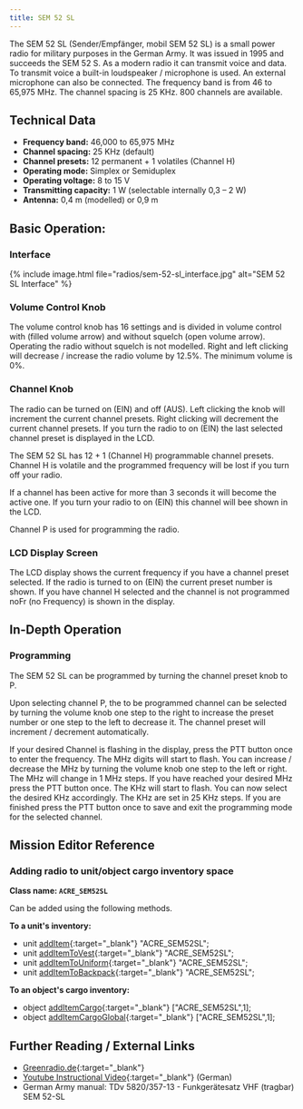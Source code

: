 ```yaml
---
title: SEM 52 SL
---
```


The SEM 52 SL (Sender/Empfänger, mobil SEM 52 SL) is a small power radio for military purposes in the German Army. It was issued in 1995 and succeeds the SEM 52 S. As a modern radio it can transmit voice and data. To transmit voice a built-in loudspeaker / microphone is used. An external microphone can also be connected. The frequency band is from 46 to 65,975 MHz. The channel spacing is 25 KHz. 800 channels are available.

## Technical Data

- **Frequency band:** 46,000 to 65,975 MHz
- **Channel spacing:** 25 KHz (default)
- **Channel presets:** 12 permanent + 1 volatiles (Channel H)
- **Operating mode:** Simplex or Semiduplex
- **Operating voltage:** 8 to 15 V
- **Transmitting capacity:** 1 W (selectable internally 0,3 – 2 W)
- **Antenna:** 0,4 m (modelled) or 0,9 m


## Basic Operation:

### Interface

{% include image.html file="radios/sem-52-sl_interface.jpg" alt="SEM 52 SL Interface" %}

### Volume Control Knob

The volume control knob has 16 settings and is divided in volume control with (filled volume arrow) and without squelch (open volume arrow). Operating the radio without squelch is not modelled. Right and left clicking will decrease / increase the radio volume by 12.5%. The minimum volume is 0%.

### Channel Knob

The radio can be turned on (EIN) and off (AUS). Left clicking the knob will increment the current channel presets. Right clicking will decrement the current channel presets. If you turn the radio to on (EIN) the last selected channel preset is displayed in the LCD.

The SEM 52 SL has 12 + 1 (Channel H) programmable channel presets. Channel H is volatile and the programmed frequency will be lost if you turn off your radio.

If a channel has been active for more than 3 seconds it will become the active one. If you turn your radio to on (EIN) this channel will bee shown in the LCD.

Channel P is used for programming the radio.

### LCD Display Screen

The LCD display shows the current frequency if you have a channel preset selected. If the radio is turned to on (EIN) the current preset number is shown. If you have channel H selected and the channel is not programmed noFr (no Frequency) is shown in the display.


## In-Depth Operation

### Programming

The SEM 52 SL can be programmed by turning the channel preset knob to P.

Upon selecting channel P, the to be programmed channel can be selected by turning the volume knob one step to the right to increase the preset number or one step to the left to decrease it. The channel preset will increment / decrement automatically.

If your desired Channel is flashing in the display, press the PTT button once to enter the frequency. The MHz digits will start to flash. You can increase / decrease the MHz by turning the volume knob one step to the left or right. The MHz will change in 1 MHz steps. If you have reached your desired MHz press the PTT button once. The KHz will start to flash. You can now select the desired KHz accordingly. The KHz are set in 25 KHz steps. If you are finished press the PTT button once to save and exit the programming mode for the selected channel.


## Mission Editor Reference

### Adding radio to unit/object cargo inventory space

**Class name: `ACRE_SEM52SL`**

Can be added using the following methods.

**To a unit's inventory:**

- unit [addItem](https://community.bistudio.com/wiki/addItem){:target="_blank"} "ACRE_SEM52SL";
- unit [addItemToVest](https://community.bistudio.com/wiki/addItemToVest){:target="_blank"} "ACRE_SEM52SL";
- unit [addItemToUniform](https://community.bistudio.com/wiki/addItemToUniform){:target="_blank"} "ACRE_SEM52SL";
- unit [addItemToBackpack](https://community.bistudio.com/wiki/addItemToBackpack){:target="_blank"} "ACRE_SEM52SL";

**To an object's cargo inventory:**

- object [addItemCargo](https://community.bistudio.com/wiki/addItemCargo){:target="_blank"} ["ACRE_SEM52SL",1];
- object [addItemCargoGlobal](https://community.bistudio.com/wiki/addItemCargoGlobal){:target="_blank"} ["ACRE_SEM52SL",1];

## Further Reading / External Links

- [Greenradio.de](http://www.greenradio.de/e_sem52sl.htm){:target="_blank"}
- [Youtube Instructional Video](https://www.youtube.com/watch?v=TPzkBB-UWBg){:target="_blank"} (German)
- German Army manual: TDv 5820/357-13 - Funkgerätesatz VHF (tragbar) SEM 52-SL
